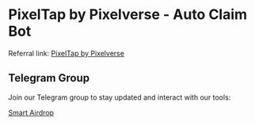 # PixelTap by Pixelverse - Auto Claim Bot

Referral link: [PixelTap by Pixelverse]([https://t.me/smartairdrop2120](https://t.me/pixelversexyzbot?start=5914982564))

## Telegram Group

Join our Telegram group to stay updated and interact with our tools:

[Smart Airdrop](https://t.me/smartairdrop2120)
